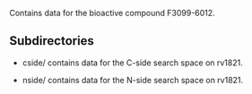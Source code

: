 Contains data for the bioactive compound F3099-6012.

## Subdirectories

- cside/ contains data for the C-side search space on rv1821.

- nside/ contains data for the N-side search space on rv1821.

